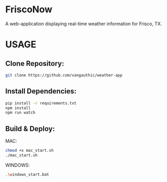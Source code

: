 # FriscoNow

A web-application displaying real-time weather information for Frisco, TX.

# USAGE

## Clone Repository:<br/>
```bash
git clone https://github.com/vangauthic/weather-app
```

## Install Dependencies:<br/>
```bash
pip install -r requirements.txt
npm install
npm run watch
```

## Build & Deploy:<br/>
MAC: <br/>
```bash
chmod +x mac_start.sh
./mac_start.sh
```
WINDOWS:<br/> 
```bash
.\windows_start.bat
```